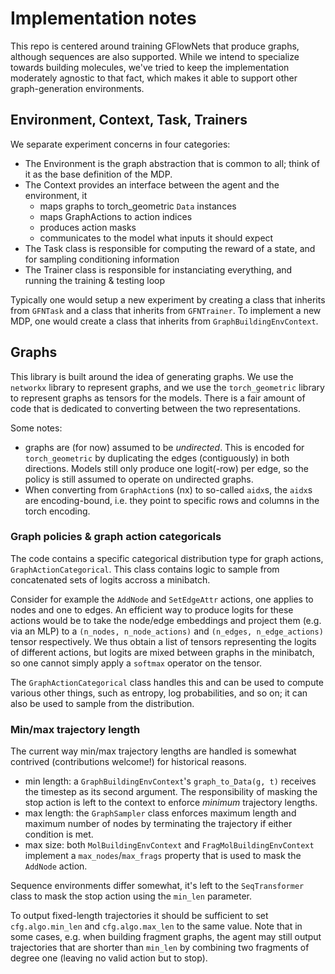 # Implementation notes

This repo is centered around training GFlowNets that produce graphs, although sequences are also supported. While we intend to specialize towards building molecules, we've tried to keep the implementation moderately agnostic to that fact, which makes it able to support other graph-generation environments.

## Environment, Context, Task, Trainers

We separate experiment concerns in four categories:
- The Environment is the graph abstraction that is common to all; think of it as the base definition of the MDP.
- The Context provides an interface between the agent and the environment, it 
    - maps graphs to torch_geometric `Data` 
  instances
    - maps GraphActions to action indices
    - produces action masks
    - communicates to the model what inputs it should expect
- The Task class is responsible for computing the reward of a state, and for sampling conditioning information 
- The Trainer class is responsible for instanciating everything, and running the training & testing loop

Typically one would setup a new experiment by creating a class that inherits from `GFNTask` and a class that inherits from `GFNTrainer`. To implement a new MDP, one would create a class that inherits from `GraphBuildingEnvContext`. 


## Graphs

This library is built around the idea of generating graphs. We use the `networkx` library to represent graphs, and we use the `torch_geometric` library to represent graphs as tensors for the models. There is a fair amount of code that is dedicated to converting between the two representations.

Some notes:
- graphs are (for now) assumed to be _undirected_. This is encoded for `torch_geometric` by duplicating the edges (contiguously) in both directions. Models still only produce one logit(-row) per edge, so the policy is still assumed to operate on undirected graphs.
- When converting from `GraphAction`s (nx) to so-called `aidx`s, the `aidx`s are encoding-bound, i.e. they point to specific rows and columns in the torch encoding.


### Graph policies & graph action categoricals

The code contains a specific categorical distribution type for graph actions, `GraphActionCategorical`. This class contains logic to sample from concatenated sets of logits accross a minibatch. 

Consider for example the `AddNode` and `SetEdgeAttr` actions, one applies to nodes and one to edges. An efficient way to produce logits for these actions would be to take the node/edge embeddings and project them (e.g. via an MLP) to a `(n_nodes, n_node_actions)` and `(n_edges, n_edge_actions)` tensor respectively. We thus obtain a list of tensors representing the logits of different actions, but logits are mixed between graphs in the minibatch, so one cannot simply apply a `softmax` operator on the tensor. 

The `GraphActionCategorical` class handles this and can be used to compute various other things, such as entropy, log probabilities, and so on; it can also be used to sample from the distribution.

### Min/max trajectory length

The current way min/max trajectory lengths are handled is somewhat contrived (contributions welcome!) for historical reasons.

- min length: a `GraphBuildingEnvContext`'s `graph_to_Data(g, t)` receives the timestep as its second argument. The responsibility of masking the stop action is left to the context to enforce _minimum_ trajectory lengths.
- max length: the `GraphSampler` class enforces maximum length and maximum number of nodes by terminating the trajectory if either condition is met.
- max size: both `MolBuildingEnvContext` and `FragMolBuildingEnvContext` implement a `max_nodes`/`max_frags` property that is used to mask the `AddNode` action. 

Sequence environments differ somewhat, it's left to the `SeqTransformer` class to mask the stop action using the `min_len` parameter.

To output fixed-length trajectories it should be sufficient to set `cfg.algo.min_len` and `cfg.algo.max_len` to the same value. Note that in some cases, e.g. when building fragment graphs, the agent may still output trajectories that are shorter than `min_len` by combining two fragments of degree one (leaving no valid action but to stop).
